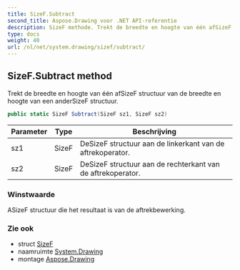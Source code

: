 ```yaml
---
title: SizeF.Subtract
second_title: Aspose.Drawing voor .NET API-referentie
description: SizeF methode. Trekt de breedte en hoogte van één afSizeF structuur van de breedte en hoogte van een anderSizeF structuur.
type: docs
weight: 40
url: /nl/net/system.drawing/sizef/subtract/
---
```

## SizeF.Subtract method

Trekt de breedte en hoogte van één afSizeF structuur van de breedte en hoogte van een anderSizeF structuur.

```csharp
public static SizeF Subtract(SizeF sz1, SizeF sz2)
```

| Parameter | Type | Beschrijving |
| --- | --- | --- |
| sz1 | SizeF | DeSizeF structuur aan de linkerkant van de aftrekoperator. |
| sz2 | SizeF | DeSizeF structuur aan de rechterkant van de aftrekoperator. |

### Winstwaarde

ASizeF structuur die het resultaat is van de aftrekbewerking.

### Zie ook

* struct [SizeF](../)
* naamruimte [System.Drawing](../../sizef/)
* montage [Aspose.Drawing](../../../)


